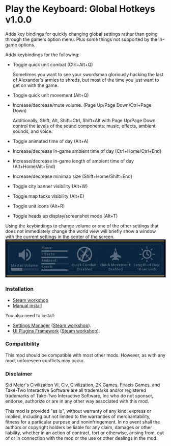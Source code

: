 # Play the Keyboard: Global Hotkeys v1.0.0

Adds key bindings for quickly changing global settings rather than going through the game's option menu.
Plus some things not supported by the in-game options.

Adds keybindings for the following:
* Toggle quick unit combat (Ctrl+Alt+Q)

  Sometimes you want to see your swordsman gloriously hacking the last of Alexander's armies to shreds, but most of the time you just want to get on with the game.
* Toggle quick unit movement (Alt+Q)
* Increase/decrease/mute volume.  (Page Up/Page Down/Ctrl+Page Down)

  Additionally, Shift, Alt, Shift+Ctrl, Shift+Alt with Page Up/Page Down control the levels of the sound components: music, effects, ambient sounds, and voice.

* Toggle animated time of day (Alt+A)
* Increase/decrease in-game ambient time of day (Ctrl+Home/Ctrl+End)
* Increase/decrease in-game length of ambient time of day (Alt+Home/Alt+End)
* Increase/decrease minimap size (Shift+Home/Shift+End)
* Toggle city banner visibility (Alt+W)
* Toggle map tacks visibility (Alt+E)
* Toggle unit icons (Alt+R)
* Toggle heads up display/screenshot mode (Alt+T)

Using the keybindings to change volume or one of the other settings that does not immediately change the world view will briefly show a 
window with the current settings in the center of the screen.
![Status Window](Documentation/StatusWindow.jpg)

### Installation 
* [Steam workshop](https://steamcommunity.com/sharedfiles/filedetails/?id=1637792345) 
* [Manual install](https://github.com/FiatAccompli/Civ6Mods/releases)

You also need to install:
* [Settings Manager](https://github.com/FiatAccompli/Civ6Mods/tree/master/SettingsManager) ([Steam workshop](https://steamcommunity.com/sharedfiles/filedetails/?id=1564628360)).
* [UI Plugins Framework](https://github.com/FiatAccompli/Civ6Mods/tree/master/UIPluginsFramework) ([Steam workshop](https://steamcommunity.com/sharedfiles/filedetails/?id=1632664596)).

### Compatibility
This mod should be compatible with most other mods. However, as with any mod, unforeseen 
conflicts may occur.

### Disclaimer
Sid Meier's Civilization VI, Civ, Civilization, 2K Games, Firaxis Games, and 
Take-Two Interactive Software are all trademarks and/or registered trademarks of 
Take-Two Interactive Software, Inc who do not sponsor, endorse, authorize or are 
in any other way associated with this mod.

This mod is provided "as is", without warranty of any kind, express or implied, 
including but not limited to the warranties of merchantability, fitness for a 
particular purpose and noninfringement. In no event shall the authors or copyright 
holders be liable for any claim, damages or other liability, whether in an action 
of contract, tort or otherwise, arising from, out of or in connection with the mod
or the use or other dealings in the mod.
